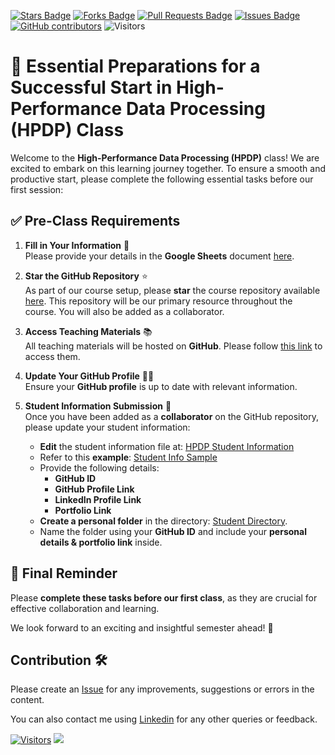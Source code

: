 <a href="https://github.com/drshahizan/HPDP/stargazers"><img src="https://img.shields.io/github/stars/drshahizan/HPDP" alt="Stars Badge"/></a>
<a href="https://github.com/drshahizan/HPDP/network/members"><img src="https://img.shields.io/github/forks/drshahizan/HPDP" alt="Forks Badge"/></a>
<a href="https://github.com/drshahizan/HPDP/pulls"><img src="https://img.shields.io/github/issues-pr/drshahizan/HPDP" alt="Pull Requests Badge"/></a>
<a href="https://github.com/drshahizan/HPDP/issues"><img src="https://img.shields.io/github/issues/drshahizan/HPDP" alt="Issues Badge"/></a>
<a href="https://github.com/drshahizan/HPDP/graphs/contributors"><img alt="GitHub contributors" src="https://img.shields.io/github/contributors/drshahizan/Python_Tutorial?color=2b9348"></a>
![Visitors](https://api.visitorbadge.io/api/visitors?path=https%3A%2F%2Fgithub.com%2Fdrshahizan%2FHPDP&labelColor=%23d9e3f0&countColor=%23697689&style=flat)

# 🚀 Essential Preparations for a Successful Start in High-Performance Data Processing (HPDP) Class  

Welcome to the **High-Performance Data Processing (HPDP)** class! We are excited to embark on this learning journey together. To ensure a smooth and productive start, please complete the following essential tasks before our first session:  

## ✅ **Pre-Class Requirements**  

1. **Fill in Your Information** 📝  
   Please provide your details in the **Google Sheets** document [here](https://liveutm-my.sharepoint.com/:x:/g/personal/shahizan_live_utm_my/EVJUpQRm21xFjG_RYnVupiQBZxYLRmd45eP4VyKjuRsA8Q?e=ORWLWi).  

2. **Star the GitHub Repository** ⭐  
   As part of our course setup, please **star** the course repository available [here](https://github.com/drshahizan/HPDP). This repository will be our primary resource throughout the course. You will also be added as a collaborator.  

3. **Access Teaching Materials** 📚  
   All teaching materials will be hosted on **GitHub**. Please follow [this link](https://github.com/drshahizan/HPDP) to access them.  

4. **Update Your GitHub Profile** 👨‍💻  
   Ensure your **GitHub profile** is up to date with relevant information.  

5. **Student Information Submission** 🔗  
   Once you have been added as a **collaborator** on the GitHub repository, please update your student information:  
   - **Edit** the student information file at: [HPDP Student Information](https://github.com/drshahizan/HPDP/blob/main/2425/student/readme.md)  
   - Refer to this **example**: [Student Info Sample](https://github.com/drshahizan/HPDP/blob/main/student.md)  
   - Provide the following details:  
     - **GitHub ID**  
     - **GitHub Profile Link**  
     - **LinkedIn Profile Link**  
     - **Portfolio Link**  
   - **Create a personal folder** in the directory: [Student Directory](https://github.com/drshahizan/HPDP/tree/main/2425/student).  
   - Name the folder using your **GitHub ID** and include your **personal details & portfolio link** inside.  

## 🎯 **Final Reminder**  
Please **complete these tasks before our first class**, as they are crucial for effective collaboration and learning.  

We look forward to an exciting and insightful semester ahead! 🚀 

## Contribution 🛠️
Please create an [Issue](https://github.com/drshahizan/HPDP/issues) for any improvements, suggestions or errors in the content.

You can also contact me using [Linkedin](https://www.linkedin.com/in/drshahizan/) for any other queries or feedback.

[![Visitors](https://api.visitorbadge.io/api/visitors?path=https%3A%2F%2Fgithub.com%2Fdrshahizan&labelColor=%23697689&countColor=%23555555&style=plastic)](https://visitorbadge.io/status?path=https%3A%2F%2Fgithub.com%2Fdrshahizan)
![](https://hit.yhype.me/github/profile?user_id=81284918)


